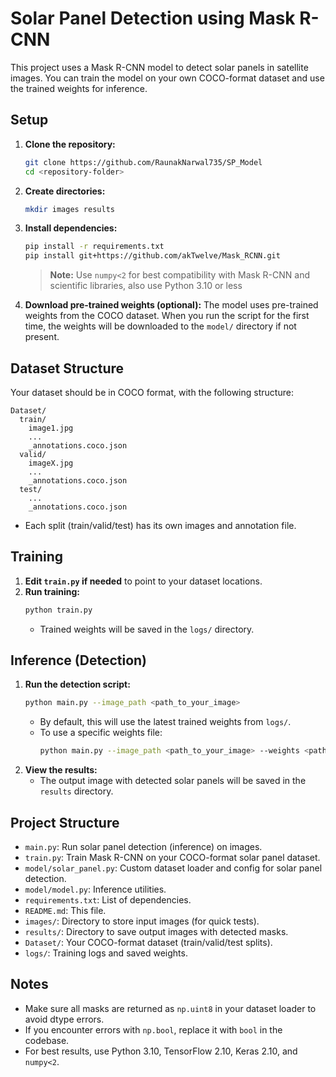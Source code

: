 # Solar Panel Detection using Mask R-CNN

This project uses a Mask R-CNN model to detect solar panels in satellite images. You can train the model on your own COCO-format dataset and use the trained weights for inference.

## Setup

1. **Clone the repository:**
   ```bash
   git clone https://github.com/RaunakNarwal735/SP_Model
   cd <repository-folder>
   ```

2. **Create directories:**
   ```bash
   mkdir images results
   ```

3. **Install dependencies:**
   ```bash
   pip install -r requirements.txt
   pip install git+https://github.com/akTwelve/Mask_RCNN.git
   ```
   > **Note:** Use `numpy<2` for best compatibility with Mask R-CNN and scientific libraries, also use Python 3.10 or less

4. **Download pre-trained weights (optional):**
   The model uses pre-trained weights from the COCO dataset. When you run the script for the first time, the weights will be downloaded to the `model/` directory if not present.

## Dataset Structure

Your dataset should be in COCO format, with the following structure:

```
Dataset/
  train/
    image1.jpg
    ...
    _annotations.coco.json
  valid/
    imageX.jpg
    ...
    _annotations.coco.json
  test/
    ...
    _annotations.coco.json
```

- Each split (train/valid/test) has its own images and annotation file.

## Training

1. **Edit `train.py` if needed** to point to your dataset locations.
2. **Run training:**
   ```bash
   python train.py
   ```
   - Trained weights will be saved in the `logs/` directory.

## Inference (Detection)

1. **Run the detection script:**
   ```bash
   python main.py --image_path <path_to_your_image>
   ```
   - By default, this will use the latest trained weights from `logs/`.
   - To use a specific weights file:
     ```bash
     python main.py --image_path <path_to_your_image> --weights <path_to_weights.h5>
     ```
2. **View the results:**
   - The output image with detected solar panels will be saved in the `results` directory.

## Project Structure
- `main.py`: Run solar panel detection (inference) on images.
- `train.py`: Train Mask R-CNN on your COCO-format solar panel dataset.
- `model/solar_panel.py`: Custom dataset loader and config for solar panel detection.
- `model/model.py`: Inference utilities.
- `requirements.txt`: List of dependencies.
- `README.md`: This file.
- `images/`: Directory to store input images (for quick tests).
- `results/`: Directory to save output images with detected masks.
- `Dataset/`: Your COCO-format dataset (train/valid/test splits).
- `logs/`: Training logs and saved weights.

## Notes
- Make sure all masks are returned as `np.uint8` in your dataset loader to avoid dtype errors.
- If you encounter errors with `np.bool`, replace it with `bool` in the codebase.
- For best results, use Python 3.10, TensorFlow 2.10, Keras 2.10, and `numpy<2`. 
